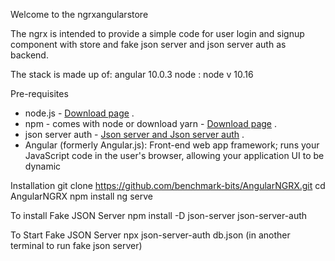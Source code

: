 Welcome to the ngrxangularstore

The ngrx is intended to provide a simple code for user login and signup component with store and fake json server and json server auth as backend.

The stack is made up of: angular 10.0.3
node :  node v 10.16

Pre-requisites
<ul>
 <li>node.js - <a href="https://nodejs.org/en/download/" rel="nofollow">Download page</a> .</li>
 <li>npm - comes with node or download yarn - <a href="https://yarnpkg.com/lang/en/docs/install" rel="nofollow">Download page</a> .</li>
 <li>json server auth - <a href="https://www.npmjs.com/package/json-server-auth" rel="nofollow">Json server and Json server auth</a> .</li>
 <li>Angular (formerly Angular.js): Front-end web app framework; runs your JavaScript code in the user's browser, allowing your application UI to be dynamic</li>
</ul>

Installation
git clone https://github.com/benchmark-bits/AngularNGRX.git
cd  AngularNGRX
npm install
ng serve

To install Fake JSON Server
npm install -D json-server json-server-auth

To Start Fake JSON Server
npx json-server-auth db.json  (in another terminal to run fake json server)

